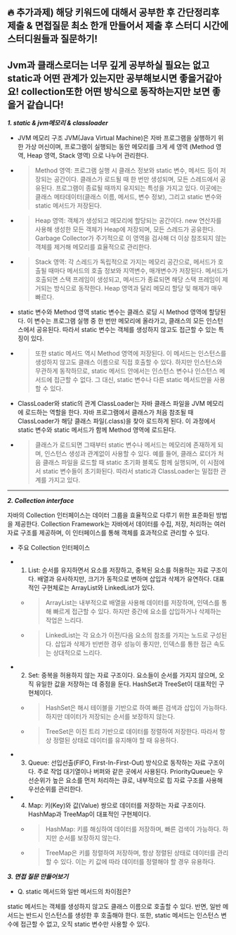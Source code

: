 ## 🔥 추가과제) 해당 키워드에 대해서 공부한 후 간단정리후 제출 & 면접질문 최소 한개 만들어서 제출 후 스터디 시간에 스터디원들과 질문하기!

Jvm과 클래스로더는 너무 깊게 공부하실 필요는 없고 static과 어떤 관계가 있는지만 공부해보시면 좋을거같아요!
collection또한 어떤 방식으로 동작하는지만 보면 좋을거 같습니다!
---

***1.  static & jvm메모리 & classloader***

- JVM 메모리 구조 
 JVM(Java Virtual Machine)은 자바 프로그램을 실행하기 위한 가상 머신이며, 프로그램이 실행되는 동안 메모리를 크게 세 영역 (Method 영역, Heap 영역, Stack 영역) 으로 나누어 관리한다.

 - > Method 영역: 프로그램 실행 시 클래스 정보와 static 변수, 메서드 등이 저장되는 공간이다. 클래스가 로드될 때 한 번만 생성되며, 모든 스레드에서 공유된다. 프로그램이 종료될 때까지 유지되는 특성을 가지고 있다. 이곳에는 클래스 메타데이터(클래스 이름, 메서드, 변수 정보), 그리고 static 변수와 static 메서드가 저장된다.

 - > Heap 영역: 객체가 생성되고 메모리에 할당되는 공간이다. new 연산자를 사용해 생성한 모든 객체가 Heap에 저장되며, 모든 스레드가 공유한다. Garbage Collector가 주기적으로 이 영역을 검사해 더 이상 참조되지 않는 객체를 제거해 메모리를 효율적으로 관리한다.

 - > Stack 영역: 각 스레드가 독립적으로 가지는 메모리 공간으로, 메서드가 호출될 때마다 메서드의 호출 정보와 지역변수, 매개변수가 저장된다. 메서드가 호출되면 스택 프레임이 생성되고, 메서드가 종료되면 해당 스택 프레임이 제거되는 방식으로 동작한다. Heap 영역과 달리 메모리 할당 및 해제가 매우 빠르다.


- static 변수와 Method 영역
 static 변수는 클래스 로딩 시 Method 영역에 할당된다. 이 변수는 프로그램 실행 중 한 번만 메모리에 올라가고, 클래스의 모든 인스턴스에서 공유된다. 따라서 static 변수는 객체를 생성하지 않고도 접근할 수 있는 특징이 있다.

 - > 또한 static 메서드 역시 Method 영역에 저장된다. 이 메서드는 인스턴스를 생성하지 않고도 클래스 이름으로 직접 호출할 수 있다. 하지만 인스턴스와 무관하게 동작하므로, static 메서드 안에서는 인스턴스 변수나 인스턴스 메서드에 접근할 수 없다. 그 대신, static 변수나 다른 static 메서드만을 사용할 수 있다.


- ClassLoader와 static의 관계
 ClassLoader는 자바 클래스 파일을 JVM 메모리에 로드하는 역할을 한다. 자바 프로그램에서 클래스가 처음 참조될 때 ClassLoader가 해당 클래스 파일(.class)을 찾아 로드하게 된다. 이 과정에서 static 변수와 static 메서드가 함께 Method 영역에 로드된다.

 - > 클래스가 로드되면 그때부터 static 변수나 메서드는 메모리에 존재하게 되며, 인스턴스 생성과 관계없이 사용할 수 있다. 예를 들어, 클래스 로더가 처음 클래스 파일을 로드할 때 static 초기화 블록도 함께 실행되며, 이 시점에서 static 변수들이 초기화된다. 따라서 static과 ClassLoader는 밀접한 관계를 가지고 있다.

---



***2. Collection interface***

자바의 Collection 인터페이스는 데이터 그룹을 효율적으로 다루기 위한 표준화된 방법을 제공한다. Collection Framework는 자바에서 데이터를 수집, 저장, 처리하는 여러 자료 구조를 제공하며, 이 인터페이스를 통해 객체를 효과적으로 관리할 수 있다.


- 주요 Collection 인터페이스
 - 1. List: 순서를 유지하면서 요소를 저장하고, 중복된 요소를 허용하는 자료 구조이다. 배열과 유사하지만, 크기가 동적으로 변하며 삽입과 삭제가 유연하다. 대표적인 구현체로는 ArrayList와 LinkedList가 있다.

   - > ArrayList는 내부적으로 배열을 사용해 데이터를 저장하며, 인덱스를 통해 빠르게 접근할 수 있다. 하지만 중간에 요소를 삽입하거나 삭제하는 작업은 느리다.

   - > LinkedList는 각 요소가 이전/다음 요소의 참조를 가지는 노드로 구성된다. 삽입과 삭제가 빈번한 경우 성능이 좋지만, 인덱스를 통한 접근 속도는 상대적으로 느리다.


 - 2. Set: 중복을 허용하지 않는 자료 구조이다. 요소들이 순서를 가지지 않으며, 오직 유일한 값을 저장하는 데 중점을 둔다. HashSet과 TreeSet이 대표적인 구현체이다.

   - > HashSet은 해시 테이블을 기반으로 하여 빠른 검색과 삽입이 가능하다. 하지만 데이터가 저장되는 순서를 보장하지 않는다.

   - > TreeSet은 이진 트리 기반으로 데이터를 정렬하여 저장한다. 따라서 항상 정렬된 상태로 데이터를 유지해야 할 때 유용하다.


 - 3. Queue: 선입선출(FIFO, First-In-First-Out) 방식으로 동작하는 자료 구조이다. 주로 작업 대기열이나 버퍼와 같은 곳에서 사용된다. PriorityQueue는 우선순위가 높은 요소를 먼저 처리하는 큐로, 내부적으로 힙 자료 구조를 사용해 우선순위를 관리한다.
 

 - 4. Map: 키(Key)와 값(Value) 쌍으로 데이터를 저장하는 자료 구조이다. HashMap과 TreeMap이 대표적인 구현체이다.

   - > HashMap: 키를 해싱하여 데이터를 저장하며, 빠른 검색이 가능하다. 하지만 순서를 보장하지 않는다.

   - > TreeMap은 키를 정렬하여 저장하며, 항상 정렬된 상태로 데이터를 관리할 수 있다. 이는 키 값에 따라 데이터를 정렬해야 할 경우 유용하다.





***3. 면접 질문 만들어보기***

 - Q. static 메서드와 일반 메서드의 차이점은?

 static 메서드는 객체를 생성하지 않고도 클래스 이름으로 호출할 수 있다. 반면, 일반 메서드는 반드시 인스턴스를 생성한 후 호출해야 한다. 또한, static 메서드는 인스턴스 변수에 접근할 수 없고, 오직 static 변수만 사용할 수 있다.